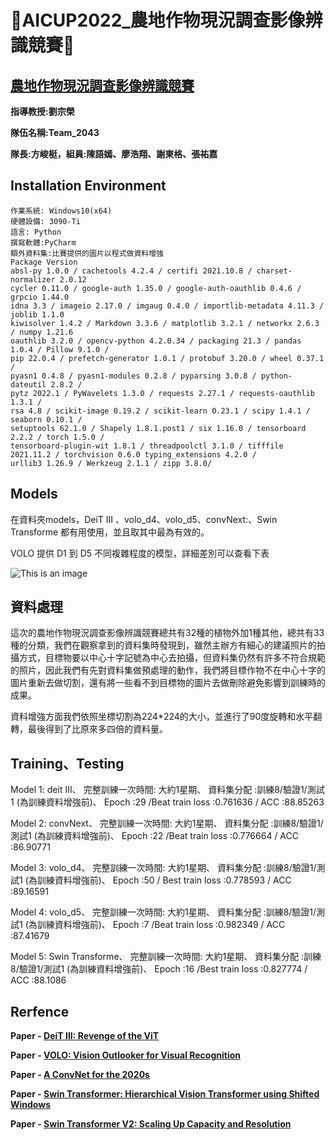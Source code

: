 **:bug:AICUP2022_農地作物現況調查影像辨識競賽:bug:**
=
[農地作物現況調查影像辨識競賽](https://aidea-web.tw/topic/5f632f38-7213-4d4d-bea3-117ff13c1afb)
-

**指導教授:劉宗榮**

**隊伍名稱:Team_2043**

**隊長:方峻梃，組員:陳語嫣、廖浩翔、謝東格、張祐嘉**


**Installation Environment**
-
   ```
  作業系統: Windows10(x64)
  硬體設備: 3090-Ti
  語言: Python 
  撰寫軟體:PyCharm
  額外資料集:比賽提供的圖片以程式做資料增強
  Package Version 
  absl-py 1.0.0 / cachetools 4.2.4 / certifi 2021.10.8 / charset-normalizer 2.0.12 
  cycler 0.11.0 / google-auth 1.35.0 / google-auth-oauthlib 0.4.6 / grpcio 1.44.0 
  idna 3.3 / imageio 2.17.0 / imgaug 0.4.0 / importlib-metadata 4.11.3 / joblib 1.1.0 
  kiwisolver 1.4.2 / Markdown 3.3.6 / matplotlib 3.2.1 / networkx 2.6.3 / numpy 1.21.6 
  oauthlib 3.2.0 / opencv-python 4.2.0.34 / packaging 21.3 / pandas 1.0.4 / Pillow 9.1.0 /
  pip 22.0.4 / prefetch-generator 1.0.1 / protobuf 3.20.0 / wheel 0.37.1 /
  pyasn1 0.4.8 / pyasn1-modules 0.2.8 / pyparsing 3.0.8 / python-dateutil 2.8.2 /
  pytz 2022.1 / PyWavelets 1.3.0 / requests 2.27.1 / requests-oauthlib 1.3.1 /
  rsa 4.8 / scikit-image 0.19.2 / scikit-learn 0.23.1 / scipy 1.4.1 / seaborn 0.10.1 /
  setuptools 62.1.0 / Shapely 1.8.1.post1 / six 1.16.0 / tensorboard 2.2.2 / torch 1.5.0 /
  tensorboard-plugin-wit 1.8.1 / threadpoolctl 3.1.0 / tifffile 2021.11.2 / torchvision 0.6.0 typing_extensions 4.2.0 / 
  urllib3 1.26.9 / Werkzeug 2.1.1 / zipp 3.8.0/
 ```


**Models**
-
在資料夾models，DeiT III 、volo_d4、volo_d5、convNext:、Swin Transforme
都有用使用，並且取其中最為有效的。
 
VOLO 提供 D1 到 D5 不同複雜程度的模型，詳細差別可以查看下表

![This is an image](https://miro.medium.com/max/4800/1*ZBqHS6G_PdOTOyZJsw6e_w.webp)


**資料處理**
-
這次的農地作物現況調查影像辨識競賽總共有32種的植物外加1種其他，總共有33種的分類，我們在觀察拿到的資料集時發現到，雖然主辦方有細心的建議照片的拍攝方式，目標物要以中心十字記號為中心去拍攝，但資料集仍然有許多不符合規範的照片，因此我們有先對資料集做預處理的動作，我們將目標作物不在中心十字的圖片重新去做切割，還有將一些看不到目標物的圖片去做刪除避免影響到訓練時的成果。

資料增強方面我們依照坐標切割為224*224的大小，並進行了90度旋轉和水平翻轉，最後得到了比原來多四倍的資料量。

  
  
  
  
**Training、Testing**
-
Model 1: deit III、
完整訓練一次時間: 大約1星期、
資料集分配 :訓練8/驗證1/測試1
(為訓練資料增強前)、
Epoch :29 /Beat train loss :0.761636 / ACC :88.85263

Model 2: convNext、
完整訓練一次時間: 大約1星期、
資料集分配 :訓練8/驗證1/測試1 
(為訓練資料增強前)、
Epoch :22 /Beat train loss :0.776664 / ACC :86.90771

Model 3: volo_d4、
完整訓練一次時間: 大約1星期、
資料集分配 :訓練8/驗證1/測試1 
(為訓練資料增強前)、
Epoch :50 / Best train loss :0.778593 / ACC :89.16591

Model 4: volo_d5、
完整訓練一次時間: 大約1星期、
資料集分配 :訓練8/驗證1/測試1
(為訓練資料增強前)、
Epoch :7 /Beat train loss :0.982349 / ACC :87.41679


Model 5: Swin Transforme、
完整訓練一次時間: 大約1星期、
資料集分配 :訓練8/驗證1/測試1
(為訓練資料增強前)、
Epoch :16 /Best train loss :0.827774 / ACC :88.1086



  
  
   
**Rerfence**
-
**Paper - [DeiT III: Revenge of the ViT](https://arxiv.org/abs/2204.07118)**

**Paper - [VOLO: Vision Outlooker for Visual Recognition](https://arxiv.org/abs/2106.13112)**

**Paper - [A ConvNet for the 2020s](https://arxiv.org/abs/2201.03545)**

**Paper - [Swin Transformer: Hierarchical Vision Transformer using Shifted Windows](https://arxiv.org/abs/2103.14030)**

**Paper - [Swin Transformer V2: Scaling Up Capacity and Resolution](https://arxiv.org/abs/2111.09883)**













